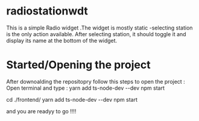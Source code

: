# radiostationwdt
This is a simple Radio widget .The widget is mostly static -selecting station is the only action available. After selecting station, it should toggle it and display its name at the bottom of the widget.


# Started/Opening the project

  After downoalding the repositopry follow this steps to open the project :
   Open terminal and type :
  yarn add ts-node-dev --dev
  npm start 
  
   cd ./frontend/
   yarn add ts-node-dev --dev
   npm start 
   
   
   and you are readyy to go !!!!
  
  
